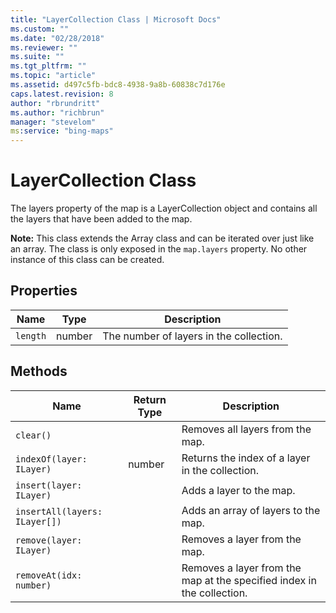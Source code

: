 ```yaml
---
title: "LayerCollection Class | Microsoft Docs"
ms.custom: ""
ms.date: "02/28/2018"
ms.reviewer: ""
ms.suite: ""
ms.tgt_pltfrm: ""
ms.topic: "article"
ms.assetid: d497c5fb-bdc8-4938-9a8b-60838c7d176e
caps.latest.revision: 8
author: "rbrundritt"
ms.author: "richbrun"
manager: "stevelom"
ms:service: "bing-maps"
---
```

# LayerCollection Class
The layers property of the map is a LayerCollection object and contains all the layers that have been added to the map.

**Note:** This class extends the Array class and can be iterated over just like an array. The class is only exposed in the `map.layers` property. No other instance of this class can be created.

## Properties ##

| Name | Type | Description                         |
|----------|----------|-----------------------------------------|
| `length`   | number   | The number of layers in the collection. |

## Methods ##

| Name                            | Return Type | Description                                               |
|-------------------------------------|--------|------------------------------------------------------------------------|
| `clear()`   |        | Removes all layers from the map.                                       |
| `indexOf(layer: ILayer)`                | number | Returns the index of a layer in the collection.   |
| `insert(layer: ILayer)`                |        | Adds a layer to the map.                         |
| `insertAll(layers: ILayer[])`        |        | Adds an array of layers to the map.              |
| `remove(layer: ILayer)`                |        | Removes a layer from the map.                    |
| `removeAt(idx: number)` |        | Removes a layer from the map at the specified index in the collection. |
